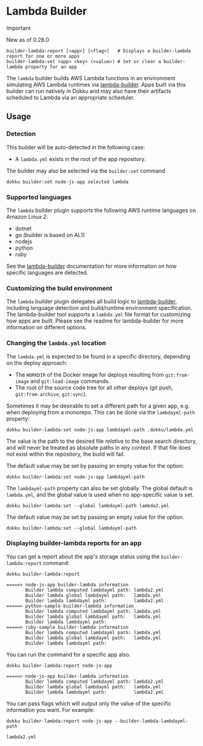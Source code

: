 # Lambda Builder

> [!IMPORTANT]
> New as of 0.28.0

```
builder-lambda:report [<app>] [<flag>]   # Displays a builder-lambda report for one or more apps
builder-lambda:set <app> <key> (<value>) # Set or clear a builder-lambda property for an app
```

The `lambda` builder builds AWS Lambda functions in an environment simulating AWS Lambda runtimes via [lambda-builder](https://github.com/dokku/lambda-builder). Apps built via this builder can run natively in Dokku and may also have their artifacts scheduled to Lambda via an appropriate scheduler.

## Usage

### Detection

This builder will be auto-detected in the following case:

- A `lambda.yml` exists in the root of the app repository.

The builder may also be selected via the `builder:set` command

```shell
dokku builder:set node-js-app selected lambda
```

### Supported languages

The `lambda` builder plugin supports the following AWS runtime languages on Amazon Linux 2:

- dotnet
- go (builder is based on AL1)
- nodejs
- python
- ruby

See the [lambda-builder](https://github.com/dokku/lambda-builder#how-does-it-work) documentation for more information on how specific languages are detected.

### Customizing the build environment

The `lambda` builder plugin delegates all build logic to [lambda-builder](https://github.com/dokku/lambda-builder), including language detection and build/runtime environment specification. The lambda-builder tool supports a `lambda.yml` file format for customizing how apps are built. Please see the readme for lambda-builder for more information on different options.

### Changing the `lambda.yml` location

The `lambda.yml` is expected to be found in a specific directory, depending on the deploy approach:

- The `WORKDIR` of the Docker image for deploys resulting from `git:from-image` and `git:load-image` commands.
- The root of the source code tree for all other deploys (git push, `git:from-archive`, `git:sync`).

Sometimes it may be desirable to set a different path for a given app, e.g. when deploying from a monorepo. This can be done via the `lambdayml-path` property:

```shell
dokku builder-lambda:set node-js-app lambdayml-path .dokku/lambda.yml
```

The value is the path to the desired file *relative* to the base search directory, and will never be treated as absolute paths in any context. If that file does not exist within the repository, the build will fail.

The default value may be set by passing an empty value for the option:

```shell
dokku builder-lambda:set node-js-app lambdayml-path
```

The `lambdayml-path` property can also be set globally. The global default is `lambda.yml`, and the global value is used when no app-specific value is set.

```shell
dokku builder-lambda:set --global lambdayml-path lambda2.yml
```

The default value may be set by passing an empty value for the option.

```shell
dokku builder-lambda:set --global lambdayml-path
```

### Displaying builder-lambda reports for an app

You can get a report about the app's storage status using the `builder-lambda:report` command:

```shell
dokku builder-lambda:report
```

```
=====> node-js-app builder-lambda information
       Builder lambda computed lambdayml path: lambda2.yml
       Builder lambda global lambdayml path:   lambda.yml
       Builder lambda lambdayml path:          lambda2.yml
=====> python-sample builder-lambda information
       Builder lambda computed lambdayml path: lambda.yml
       Builder lambda global lambdayml path:   lambda.yml
       Builder lambda lambdayml path:
=====> ruby-sample builder-lambda information
       Builder lambda computed lambdayml path: lambda.yml
       Builder lambda global lambdayml path:   lambda.yml
       Builder lambda lambdayml path:
```

You can run the command for a specific app also.

```shell
dokku builder-lambda:report node-js-app
```

```
=====> node-js-app builder-lambda information
       Builder lambda computed lambdayml path: lambda2.yml
       Builder lambda global lambdayml path:   lambda.yml
       Builder lambda lambdayml path:          lambda2.yml
```

You can pass flags which will output only the value of the specific information you want. For example:

```shell
dokku builder-lambda:report node-js-app --builder-lambda-lambdayml-path
```

```
lambda2.yml
```
